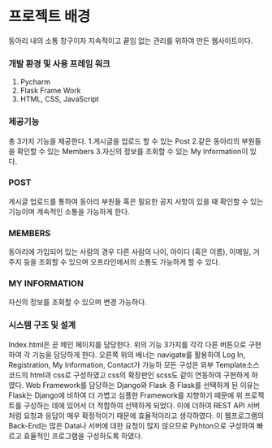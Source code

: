 # 프로젝트 배경
동아리 내의 소통 창구이자 지속적이고 끝임 없는 관리를 위하여 만든 웹사이트이다.

### 개발 환경 및 사용 프레임 워크
1. Pycharm
2. Flask Frame Work
3. HTML, CSS, JavaScript

### 제공기능
총 3가지 기능을 제공한다. 
1.게시글을 업로드 할 수 있는 Post
2.같은 동아리의 부원들을 확인할 수 있는 Members
3.자신의 정보를 조회할 수 있는 My Information이 있다.
 
### POST
게시글 업로드를 통하여 동아리 부원들 혹은 필요한 공지 사항이 있을 때 확인할 수 있는 기능이며 계속적인 소통을 가능하게 한다.

### MEMBERS
동아리에 가입되어 있는 사람의 경우 다른 사람의 나이, 아이디 (혹은 이름), 이메일, 거주지 등을 조회할 수 있으며 오프라인에서의 소통도 가능하게 할 수 있다.

### MY INFORMATION
자신의 정보를 조회할 수 있으며 변경 가능하다.

### 시스템 구조 및 설계
Index.html은 곧 메인 페이지를 담당한다. 
위의 기능 3가지를 각각 다른 버튼으로 구현하여 각 기능을 담당하게 한다. 
오른쪽 위의 배너는 navigate를 활용하여 Log In, Registration, My Information, Contact가 가능하
모든 구성은 외부 Template소스코드의 html과 css로 구성하였고 css의 확장판인 scss도 같이 연동하여 구현하게 하였다. 
Web Framework를 담당하는 Django와 Flask 중 Flask를 선택하게 된 이유는 Flask는 Django에 비하여 더 가볍고 심플한 Framework를 지향하기 때문에 
위 프로젝트를 구성하는 데에 있어서 더 적합하여 선택하게 되었다. 이에 더하여 REST API 서버처럼 요청과 응답이 매우 확정적이기 때문에 효율적이라고 생각하였다.
이 웹프로그램의 Back-End는 많은 Data나 서버에 대한 요청이 많지 않으므로 Pyhton으로 구성하여 빠르고 효율적인 프로그램을 구성하도록 하였다.


